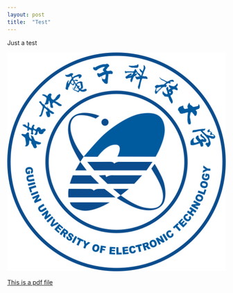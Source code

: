 ```yaml
---
layout: post
title:  "Test"
---
```


Just a test

![guet_school_emblem](/assets/img/guet_school_emblem.png "GUET")

[This is a pdf file](/assets/pdf/Makefile%20.pdf)
